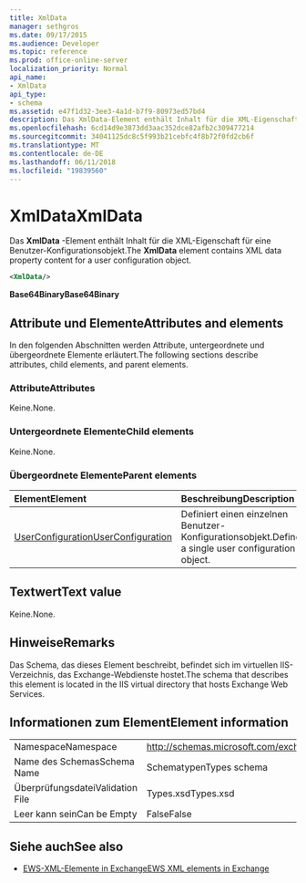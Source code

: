 ```yaml
---
title: XmlData
manager: sethgros
ms.date: 09/17/2015
ms.audience: Developer
ms.topic: reference
ms.prod: office-online-server
localization_priority: Normal
api_name:
- XmlData
api_type:
- schema
ms.assetid: e47f1d32-3ee3-4a1d-b7f9-80973ed57bd4
description: Das XmlData-Element enthält Inhalt für die XML-Eigenschaft für eine Benutzer-Konfigurationsobjekt.
ms.openlocfilehash: 6cd14d9e3873dd3aac352dce82afb2c309477214
ms.sourcegitcommit: 34041125dc8c5f993b21cebfc4f8b72f0fd2cb6f
ms.translationtype: MT
ms.contentlocale: de-DE
ms.lasthandoff: 06/11/2018
ms.locfileid: "19839560"
---
```

# <a name="xmldata"></a><span data-ttu-id="4fbfc-103">XmlData</span><span class="sxs-lookup"><span data-stu-id="4fbfc-103">XmlData</span></span>

<span data-ttu-id="4fbfc-104">Das **XmlData** -Element enthält Inhalt für die XML-Eigenschaft für eine Benutzer-Konfigurationsobjekt.</span><span class="sxs-lookup"><span data-stu-id="4fbfc-104">The **XmlData** element contains XML data property content for a user configuration object.</span></span> 
  
```XML
<XmlData/>
```

<span data-ttu-id="4fbfc-105">**Base64Binary**</span><span class="sxs-lookup"><span data-stu-id="4fbfc-105">**Base64Binary**</span></span>

## <a name="attributes-and-elements"></a><span data-ttu-id="4fbfc-106">Attribute und Elemente</span><span class="sxs-lookup"><span data-stu-id="4fbfc-106">Attributes and elements</span></span>

<span data-ttu-id="4fbfc-107">In den folgenden Abschnitten werden Attribute, untergeordnete und übergeordnete Elemente erläutert.</span><span class="sxs-lookup"><span data-stu-id="4fbfc-107">The following sections describe attributes, child elements, and parent elements.</span></span>
  
### <a name="attributes"></a><span data-ttu-id="4fbfc-108">Attribute</span><span class="sxs-lookup"><span data-stu-id="4fbfc-108">Attributes</span></span>

<span data-ttu-id="4fbfc-109">Keine.</span><span class="sxs-lookup"><span data-stu-id="4fbfc-109">None.</span></span>
  
### <a name="child-elements"></a><span data-ttu-id="4fbfc-110">Untergeordnete Elemente</span><span class="sxs-lookup"><span data-stu-id="4fbfc-110">Child elements</span></span>

<span data-ttu-id="4fbfc-111">Keine.</span><span class="sxs-lookup"><span data-stu-id="4fbfc-111">None.</span></span>
  
### <a name="parent-elements"></a><span data-ttu-id="4fbfc-112">Übergeordnete Elemente</span><span class="sxs-lookup"><span data-stu-id="4fbfc-112">Parent elements</span></span>

|<span data-ttu-id="4fbfc-113">**Element**</span><span class="sxs-lookup"><span data-stu-id="4fbfc-113">**Element**</span></span>|<span data-ttu-id="4fbfc-114">**Beschreibung**</span><span class="sxs-lookup"><span data-stu-id="4fbfc-114">**Description**</span></span>|
|:-----|:-----|
|[<span data-ttu-id="4fbfc-115">UserConfiguration</span><span class="sxs-lookup"><span data-stu-id="4fbfc-115">UserConfiguration</span></span>](userconfiguration.md) <br/> |<span data-ttu-id="4fbfc-116">Definiert einen einzelnen Benutzer-Konfigurationsobjekt.</span><span class="sxs-lookup"><span data-stu-id="4fbfc-116">Defines a single user configuration object.</span></span>  <br/> |
   
## <a name="text-value"></a><span data-ttu-id="4fbfc-117">Textwert</span><span class="sxs-lookup"><span data-stu-id="4fbfc-117">Text value</span></span>

<span data-ttu-id="4fbfc-118">Keine.</span><span class="sxs-lookup"><span data-stu-id="4fbfc-118">None.</span></span>
  
## <a name="remarks"></a><span data-ttu-id="4fbfc-119">Hinweise</span><span class="sxs-lookup"><span data-stu-id="4fbfc-119">Remarks</span></span>

<span data-ttu-id="4fbfc-120">Das Schema, das dieses Element beschreibt, befindet sich im virtuellen IIS-Verzeichnis, das Exchange-Webdienste hostet.</span><span class="sxs-lookup"><span data-stu-id="4fbfc-120">The schema that describes this element is located in the IIS virtual directory that hosts Exchange Web Services.</span></span>
  
## <a name="element-information"></a><span data-ttu-id="4fbfc-121">Informationen zum Element</span><span class="sxs-lookup"><span data-stu-id="4fbfc-121">Element information</span></span>

|||
|:-----|:-----|
|<span data-ttu-id="4fbfc-122">Namespace</span><span class="sxs-lookup"><span data-stu-id="4fbfc-122">Namespace</span></span>  <br/> |http://schemas.microsoft.com/exchange/services/2006/types  <br/> |
|<span data-ttu-id="4fbfc-123">Name des Schemas</span><span class="sxs-lookup"><span data-stu-id="4fbfc-123">Schema Name</span></span>  <br/> |<span data-ttu-id="4fbfc-124">Schematypen</span><span class="sxs-lookup"><span data-stu-id="4fbfc-124">Types schema</span></span>  <br/> |
|<span data-ttu-id="4fbfc-125">Überprüfungsdatei</span><span class="sxs-lookup"><span data-stu-id="4fbfc-125">Validation File</span></span>  <br/> |<span data-ttu-id="4fbfc-126">Types.xsd</span><span class="sxs-lookup"><span data-stu-id="4fbfc-126">Types.xsd</span></span>  <br/> |
|<span data-ttu-id="4fbfc-127">Leer kann sein</span><span class="sxs-lookup"><span data-stu-id="4fbfc-127">Can be Empty</span></span>  <br/> |<span data-ttu-id="4fbfc-128">False</span><span class="sxs-lookup"><span data-stu-id="4fbfc-128">False</span></span>  <br/> |
   
## <a name="see-also"></a><span data-ttu-id="4fbfc-129">Siehe auch</span><span class="sxs-lookup"><span data-stu-id="4fbfc-129">See also</span></span>

- [<span data-ttu-id="4fbfc-130">EWS-XML-Elemente in Exchange</span><span class="sxs-lookup"><span data-stu-id="4fbfc-130">EWS XML elements in Exchange</span></span>](ews-xml-elements-in-exchange.md)

